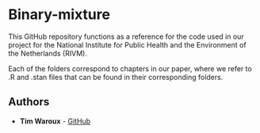 # Binary-mixture
This GitHub repository functions as a reference for the code used in our project for the National Institute for Public Health and the Environment of the Netherlands (RIVM).

Each of the folders correspond to chapters in our paper, where we refer to .R and .stan files that can be found in their corresponding folders.

## Authors
* **Tim Waroux** - [GitHub](https://github.com/TimWaroux)

